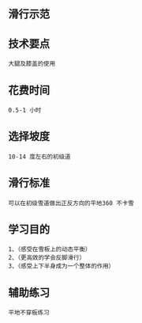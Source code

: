 ## 滑行示范

## 技术要点
    大腿及膝盖的使用

## 花费时间
    0.5-1 小时

## 选择坡度
    10-14 度左右的初级道

## 滑行标准
    可以在初级雪道做出正反方向的平地360 不卡雪

## 学习目的
    1、（感受在雪板上的动态平衡）
    2、（更高效的学会反脚滑行）
    3、（感受上下半身成为一个整体的作用）

## 辅助练习
    平地不穿板练习